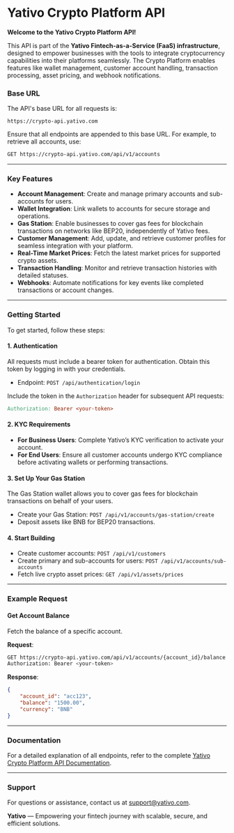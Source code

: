 # Yativo Crypto Platform API

**Welcome to the Yativo Crypto Platform API!**

This API is part of the **Yativo Fintech-as-a-Service (FaaS) infrastructure**, designed to empower businesses with the tools to integrate cryptocurrency capabilities into their platforms seamlessly. The Crypto Platform enables features like wallet management, customer account handling, transaction processing, asset pricing, and webhook notifications.

### **Base URL**

The API's base URL for all requests is:

```arduino
https://crypto-api.yativo.com
```

Ensure that all endpoints are appended to this base URL. For example, to retrieve all accounts, use:

```bash
GET https://crypto-api.yativo.com/api/v1/accounts
```

***

### **Key Features**

* **Account Management**: Create and manage primary accounts and sub-accounts for users.
* **Wallet Integration**: Link wallets to accounts for secure storage and operations.
* **Gas Station**: Enable businesses to cover gas fees for blockchain transactions on networks like BEP20, independently of Yativo fees.
* **Customer Management**: Add, update, and retrieve customer profiles for seamless integration with your platform.
* **Real-Time Market Prices**: Fetch the latest market prices for supported crypto assets.
* **Transaction Handling**: Monitor and retrieve transaction histories with detailed statuses.
* **Webhooks**: Automate notifications for key events like completed transactions or account changes.

***

### **Getting Started**

To get started, follow these steps:

#### 1. **Authentication**

All requests must include a bearer token for authentication. Obtain this token by logging in with your credentials.

* Endpoint: `POST /api/authentication/login`

Include the token in the `Authorization` header for subsequent API requests:

```makefile
Authorization: Bearer <your-token>
```

#### 2. **KYC Requirements**

* **For Business Users**: Complete Yativo’s KYC verification to activate your account.
* **For End Users**: Ensure all customer accounts undergo KYC compliance before activating wallets or performing transactions.

#### 3. **Set Up Your Gas Station**

The Gas Station wallet allows you to cover gas fees for blockchain transactions on behalf of your users.

* Create your Gas Station: `POST /api/v1/accounts/gas-station/create`
* Deposit assets like BNB for BEP20 transactions.

#### 4. **Start Building**

* Create customer accounts: `POST /api/v1/customers`
* Create primary and sub-accounts for users: `POST /api/v1/accounts/sub-accounts`
* Fetch live crypto asset prices: `GET /api/v1/assets/prices`

***

### **Example Request**

#### Get Account Balance

Fetch the balance of a specific account.

**Request**:

```bash
GET https://crypto-api.yativo.com/api/v1/accounts/{account_id}/balance  
Authorization: Bearer <your-token>
```

**Response**:

```json
{
    "account_id": "acc123",
    "balance": "1500.00",
    "currency": "BNB"
}
```

***

### **Documentation**

For a detailed explanation of all endpoints, refer to the complete [Yativo Crypto Platform API Documentation](broken-reference).

***

### **Support**

For questions or assistance, contact us at support@yativo.com.

**Yativo** — Empowering your fintech journey with scalable, secure, and efficient solutions.
